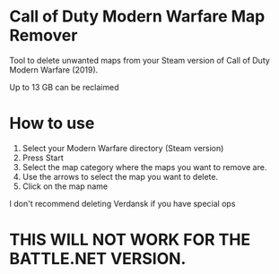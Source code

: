 # Call of Duty Modern Warfare Map Remover
Tool to delete unwanted maps from your Steam version of Call of Duty Modern Warfare (2019).

Up to 13 GB can be reclaimed

# How to use
1. Select your Modern Warfare directory (Steam version)
2. Press Start
3. Select the map category where the maps you want to remove are.
4. Use the arrows to select the map you want to delete.
5. Click on the map name

I don't recommend deleting Verdansk if you have special ops

# THIS WILL NOT WORK FOR THE BATTLE.NET VERSION.
